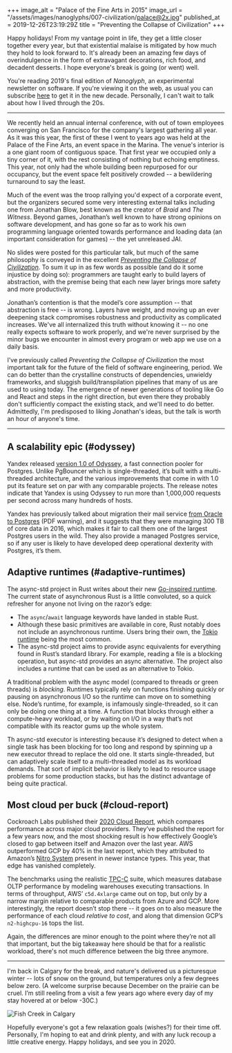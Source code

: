 +++
image_alt = "Palace of the Fine Arts in 2015"
image_url = "/assets/images/nanoglyphs/007-civilization/palace@2x.jpg"
published_at = 2019-12-26T23:19:29Z
title = "Preventing the Collapse of Civilization"
+++

Happy holidays! From my vantage point in life, they get a little closer together every year, but that existential malaise is mitigated by how much they hold to look forward to. It's already been an amazing few days of overindulgence in the form of extravagant decorations, rich food, and decadent desserts. I hope everyone's break is going (or went) well.

You're reading 2019's final edition of _Nanoglyph_, an experimental newsletter on software. If you're viewing it on the web, as usual you can subscribe [here](/newsletter) to get it in the new decade. Personally, I can't wait to talk about how I lived through the 20s.

---

We recently held an annual internal conference, with out of town employees converging on San Francisco for the company's largest gathering all year. As it was this year, the first of these I went to years ago was held at the Palace of the Fine Arts, an event space in the Marina. The venue's interior is a one giant room of contiguous space. That first year we occupied only a tiny corner of it, with the rest consisting of nothing but echoing emptiness. This year, not only had the whole building been repurposed for our occupancy, but the event space felt positively crowded -- a bewildering turnaround to say the least.

Much of the event was the troop rallying you'd expect of a corporate event, but the organizers secured some very interesting external talks including one from Jonathan Blow, best known as the creator of _Braid_ and _The Witness_. Beyond games, Jonathan’s well known to have strong opinions on software development, and has gone so far as to work his own programming language oriented towards performance and loading data (an important consideration for games) -- the yet unreleased JAI.

No slides were posted for this particular talk, but much of the same philosophy is conveyed in the excellent [_Preventing the Collapse of Civilization_](https://www.youtube.com/watch?v=pW-SOdj4Kkk). To sum it up in as few words as possible (and do it some injustice by doing so): programmers are taught early to build layers of abstraction, with the premise being that each new layer brings more safety and more productivity.

Jonathan’s contention is that the model’s core assumption -- that abstraction is free -- is wrong. Layers have weight, and moving up an ever deepening stack compromises robustness and productivity as complicated increases. We've all internalized this truth without knowing it -- no one really expects software to work properly, and we're never surprised by the minor bugs we encounter in almost every program or web app we use on a daily basis.

I’ve previously called _Preventing the Collapse of Civilization_ the most important talk for the future of the field of software engineering, period. We can do better than the crystalline constructs of dependencies, unwieldy frameworks, and sluggish build/transpilation pipelines that many of us are used to using today. The emergence of newer generations of tooling like Go and React and steps in the right direction, but even there they probably don't sufficiently compact the existing stack, and we'll need to do better. Admittedly, I'm predisposed to liking Jonathan's ideas, but the talk is worth an hour of anyone's time.

---

## A scalability epic (#odyssey)

Yandex released [version 1.0 of Odyssey](https://github.com/yandex/odyssey/releases/tag/1.0), a fast connection pooler for Postgres. Unlike PgBouncer which is single-threaded, it’s built with a multi-threaded architecture, and the various improvements that come in with 1.0 put its feature set on par with any comparable projects. The release notes indicate that Yandex is using Odyssey to run more than 1,000,000 requests per second across many hundreds of hosts.

Yandex has previously talked about migration their mail service [from Oracle to Postgres](https://www.pgcon.org/2016/schedule/attachments/426_2016.05.19%20Yandex.Mail%20success%20story.pdf) (PDF warning), and it suggests that they were managing 300 TB of core data in 2016, which makes it fair to call them one of the largest Postgres users in the wild. They also provide a managed Postgres service, so if any user is likely to have developed deep operational dexterity with Postgres, it’s them.

## Adaptive runtimes (#adaptive-runtimes)

The async-std project in Rust writes about their new [Go-inspired runtime](https://async.rs/blog/stop-worrying-about-blocking-the-new-async-std-runtime/). The current state of asynchronous Rust is a little convoluted, so a quick refresher for anyone not living on the razor’s edge:

* The `async`/`await` language keywords have landed in stable Rust.
* Although these basic primitives are available in core, Rust notably does not include an asynchronous runtime. Users bring their own, the [Tokio runtime](https://docs.rs/tokio/0.2.6/tokio/runtime/index.html) being the most common.
* The async-std project aims to provide async equivalents for everything found in Rust’s standard library. For example, reading a file is a blocking operation, but async-std provides an async alternative. The project also includes a runtime that can be used as an alternative to Tokio.

A traditional problem with the async model (compared to threads or green threads) is _blocking_. Runtimes typically rely on functions finishing quickly or pausing on asynchronous I/O so the runtime can move on to something else. Node’s runtime, for example, is infamously single-threaded, so it can only be doing one thing at a time. A function that blocks through either a compute-heavy workload, or by waiting on I/O in a way that’s not compatible with its reactor gums up the whole system.

Th async-std executor is interesting because it’s designed to detect when a single task has been blocking for too long and respond by spinning up a new executor thread to replace the old one. It starts single-threaded, but can adaptively scale itself to a multi-threaded model as its workload demands. That sort of implicit behavior is likely to lead to resource usage problems for some production stacks, but has the distinct advantage of being quite practical.

## Most cloud per buck (#cloud-report)

Cockroach Labs published their [2020 Cloud Report](https://www.cockroachlabs.com/blog/2020-cloud-report/), which compares performance across major cloud providers. They’ve published the report for a few years now, and the most shocking result is how effectively Google’s closed to gap between itself and Amazon over the last year. AWS outperformed GCP by 40% in the last report, which they attributed to Amazon’s [Nitro System](https://aws.amazon.com/ec2/nitro/) present in newer instance types. This year, that edge has vanished completely.

The benchmarks using the realistic [TPC-C](http://www.tpc.org/tpcc/) suite, which measures database OLTP performance by modeling warehouses executing transactions. In terms of throughput, AWS’ `c5d.4xlarge` came out on top, but only by a narrow margin relative to comparable products from Azure and GCP. More interestingly, the report doesn’t stop there -- it goes on to also measure the performance of each cloud _relative to cost_, and along that dimension GCP’s `n2-highcpu-16` tops the list.

Again, the differences are minor enough to the point where they’re not all that important, but the big takeaway here should be that for a realistic workload, there's not much difference between the big three anymore.

---

I'm back in Calgary for the break, and nature's delivered us a picturesque winter -- lots of snow on the ground, but temperatures only a few degrees below zero. (A welcome surprise because December on the prairie can be cruel. I’m still reeling from a visit a few years ago where every day of my stay hovered at or below -30C.)

![Fish Creek in Calgary](/assets/images/nanoglyphs/007-civilization/fish-creek@2x.jpg)

Hopefully everyone's got a few relaxation goals (wishes?) for their time off. Personally, I'm hoping to eat and drink plenty, and with any luck recoup a little creative energy. Happy holidays, and see you in 2020.
